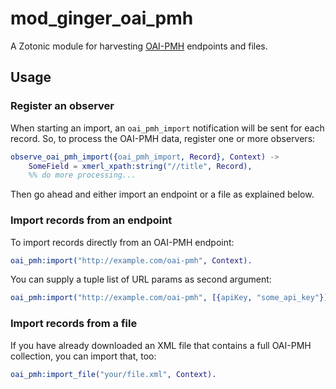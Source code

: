 mod_ginger_oai_pmh
==================

A Zotonic module for harvesting [OAI-PMH](http://www.openarchives.org/pmh/) endpoints 
and files.

Usage
-----

### Register an observer

When starting an import, an `oai_pmh_import` notification will be sent for each 
record. So, to process the OAI-PMH data, register one or more observers:
 
```erlang
observe_oai_pmh_import({oai_pmh_import, Record}, Context) ->
    SomeField = xmerl_xpath:string("//title", Record),
    %% do more processing...
```

Then go ahead and either import an endpoint or a file as explained below.

### Import records from an endpoint

To import records directly from an OAI-PMH endpoint:

```erlang
oai_pmh:import("http://example.com/oai-pmh", Context).
```

You can supply a tuple list of URL params as second argument:

```erlang
oai_pmh:import("http://example.com/oai-pmh", [{apiKey, "some_api_key"}], Context).
```

### Import records from a file

If you have already downloaded an XML file that contains a full OAI-PMH 
collection, you can import that, too:

```erlang
oai_pmh:import_file("your/file.xml", Context).
```
